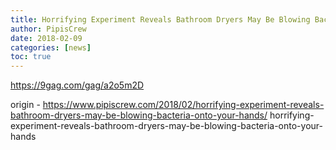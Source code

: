 ```yaml
---
title: Horrifying Experiment Reveals Bathroom Dryers May Be Blowing Bacteria Onto Your Hands
author: PipisCrew
date: 2018-02-09
categories: [news]
toc: true
---
```


https://9gag.com/gag/a2o5m2D

origin - https://www.pipiscrew.com/2018/02/horrifying-experiment-reveals-bathroom-dryers-may-be-blowing-bacteria-onto-your-hands/ horrifying-experiment-reveals-bathroom-dryers-may-be-blowing-bacteria-onto-your-hands